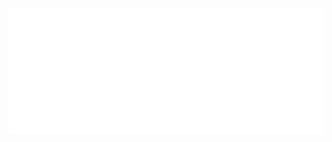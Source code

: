 <img src="https://github.com/SahuUtkarsh03/SahuUtkarsh03/blob/main/Utkarsh.svg" alt="Utkarsh"/>

<!--
**SahuUtkarsh03/SahuUtkarsh03** is a ✨ _special_ ✨ repository because its `README.md` (this file) appears on your GitHub profile.

Here are some ideas to get you started:

- 🔭 I’m currently working on ...
- 🌱 I’m currently learning ...
- 👯 I’m looking to collaborate on ...
- 🤔 I’m looking for help with ...
- 💬 Ask me about ...
- 📫 How to reach me: ...
- 😄 Pronouns: ...
- ⚡ Fun fact: ...
-->
